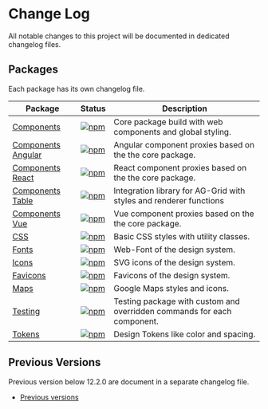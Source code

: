 # Change Log

All notable changes to this project will be documented in dedicated changelog files.

## Packages

Each package has its own changelog file.

| Package                                                                                                                     | Status                                                                                                                                                    | Description                                                             |
| --------------------------------------------------------------------------------------------------------------------------- | --------------------------------------------------------------------------------------------------------------------------------------------------------- | ----------------------------------------------------------------------- |
| [Components](https://github.com/baloise-incubator/design-system/blob/next/packages/components/CHANGELOG.md)                 | [![npm](https://img.shields.io/npm/v/@baloise/design-system-components)](https://www.npmjs.com/package/@baloise/design-system-components)                 | Core package build with web components and global styling.              |
| [Components Angular](https://github.com/baloise-incubator/design-system/blob/next/packages/components-angular/CHANGELOG.md) | [![npm](https://img.shields.io/npm/v/@baloise/design-system-components-angular)](https://www.npmjs.com/package/@baloise/design-system-components-angular) | Angular component proxies based on the the core package.                |
| [Components React](https://github.com/baloise-incubator/design-system/blob/next/packages/components-react/CHANGELOG.md)     | [![npm](https://img.shields.io/npm/v/@baloise/design-system-components-react)](https://www.npmjs.com/package/@baloise/design-system-components-react)     | React component proxies based on the the core package.                  |
| [Components Table](https://github.com/baloise-incubator/design-system/blob/next/packages/components-table/CHANGELOG.md)     | [![npm](https://img.shields.io/npm/v/@baloise/design-system-components-table)](https://www.npmjs.com/package/@baloise/design-system-components-table)     | Integration library for AG-Grid with styles and renderer functions      |
| [Components Vue](https://github.com/baloise-incubator/design-system/blob/next/packages/components-vue/CHANGELOG.md)         | [![npm](https://img.shields.io/npm/v/@baloise/design-system-components-vue)](https://www.npmjs.com/package/@baloise/design-system-components-vue)         | Vue component proxies based on the the core package.                    |
| [CSS](https://github.com/baloise-incubator/design-system/blob/next/packages/css/CHANGELOG.md)                               | [![npm](https://img.shields.io/npm/v/@baloise/design-system-css)](https://www.npmjs.com/package/@baloise/design-system-css)                               | Basic CSS styles with utility classes.                                  |
| [Fonts](https://github.com/baloise-incubator/design-system/blob/next/packages/fonts/CHANGELOG.md)                           | [![npm](https://img.shields.io/npm/v/@baloise/design-system-fonts)](https://www.npmjs.com/package/@baloise/design-system-fonts)                           | Web-Font of the design system.                                          |
| [Icons](https://github.com/baloise-incubator/design-system/blob/next/packages/icons/CHANGELOG.md)                           | [![npm](https://img.shields.io/npm/v/@baloise/design-system-icons)](https://www.npmjs.com/package/@baloise/design-system-icons)                           | SVG icons of the design system.                                         |
| [Favicons](https://github.com/baloise-incubator/design-system/blob/next/packages/favicons/CHANGELOG.md)                     | [![npm](https://img.shields.io/npm/v/@baloise/design-system-favicons)](https://www.npmjs.com/package/@baloise/design-system-favicons)                     | Favicons of the design system.                                          |
| [Maps](https://github.com/baloise-incubator/design-system/blob/next/packages/maps/CHANGELOG.md)                             | [![npm](https://img.shields.io/npm/v/@baloise/design-system-maps)](https://www.npmjs.com/package/@baloise/design-system-maps)                             | Google Maps styles and icons.                                           |
| [Testing](https://github.com/baloise-incubator/design-system/blob/next/packages/testing/CHANGELOG.md)                       | [![npm](https://img.shields.io/npm/v/@baloise/design-system-testing)](https://www.npmjs.com/package/@baloise/design-system-testing)                       | Testing package with custom and overridden commands for each component. |
| [Tokens](https://github.com/baloise-incubator/design-system/blob/next/packages/tokens/CHANGELOG.md)                         | [![npm](https://img.shields.io/npm/v/@baloise/design-system-tokens)](https://www.npmjs.com/package/@baloise/design-system-tokens)                         | Design Tokens like color and spacing.                                   |

## Previous Versions

Previous version below 12.2.0 are document in a separate changelog file.

- [Previous versions](https://github.com/baloise-incubator/design-system/blob/next/CHANGELOG_v12.md)
